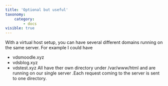 ```yaml
---
title: 'Optional but useful'
taxonomy:
    category:
        - docs
visible: true
---
```


With a virtual host setup, you can have several different domains running on the same server. For example I could have
* vdsmoodle.xyz
* vdsblog.xyz
* vdstest.xyz
All have ther own directory under /var/www/html and are running on our single server .Each request coming to the server is sent to one directory. 


